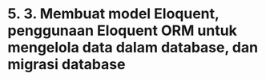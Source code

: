 # 5. 3. Membuat model Eloquent, penggunaan Eloquent ORM untuk mengelola data dalam database, dan migrasi database

